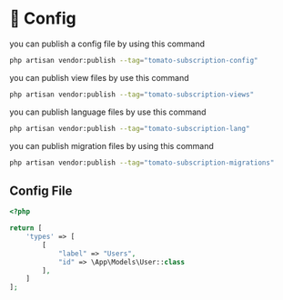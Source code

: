 # 💽 Config

you can publish a config file by using this command

```bash
php artisan vendor:publish --tag="tomato-subscription-config"
```

you can publish view files by use this command

```bash
php artisan vendor:publish --tag="tomato-subscription-views"
```

you can publish language files by use this command

```bash
php artisan vendor:publish --tag="tomato-subscription-lang"
```

you can publish migration files by using this command

```bash
php artisan vendor:publish --tag="tomato-subscription-migrations"
```

## Config File

```php
<?php

return [
    'types' => [
        [
            "label" => "Users",
            "id" => \App\Models\User::class
        ],
    ]
];
```
